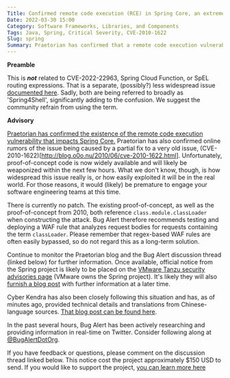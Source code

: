 ```yaml
---
Title: Confirmed remote code execution (RCE) in Spring Core, an extremely popular Java framework
Date: 2022-03-30 15:00
Category: Software Frameworks, Libraries, and Components
Tags: Java, Spring, Critical Severity, CVE-2010-1622
Slug: spring
Summary: Praetorian has confirmed that a remote code execution vulnerability exists in Spring, an extremely popular Java framework. The flaw has been assigned a bug alert severity of 'critical'.
---
```


**Preamble**

This is ***not*** related to CVE-2022-22963, Spring Cloud Function, or SpEL routing expressions. That is a separate, (possibly?) less widespread issue [documented here](https://tanzu.vmware.com/security/cve-2022-22963). Sadly, both are being referred to broadly as 'Spring4Shell', significantly adding to the confusion. We suggest the community refrain from using the term.

**Advisory**

[Praetorian has confirmed the existence of the remote code execution vulnerability that impacts Spring Core.](https://www.praetorian.com/blog/spring-core-jdk9-rce/) Praetorian has also confirmed online rumors of the issue being caused by a partial fix to a very old issue, (CVE-2010-1622)[http://blog.o0o.nu/2010/06/cve-2010-1622.html]. Unfortunately, proof-of-concept code is now widely available and will likely be weaponized within the next few hours. What we don't know, though, is how widespread this issue really is, or how easily exploited it will be in the real world. For those reasons, it would (likely) be premature to engage your software engineering teams at this time.

There is currently no patch. The existing proof-of-concept, as well as the proof-of-concept from 2010, both reference `class.module.classLoader` when constructing the attack. Bug Alert therefore recommends testing and deploying a WAF rule that analyzes request bodies for requests containing the term `classLoader`. Please remember that regex-based WAF rules are often easily bypassed, so do not regard this as a long-term solution.

Continue to monitor the Praetorian blog and the Bug Alert discussion thread (linked below) for further information. Once available, official notice from the Spring project is likely to be placed on the [VMware Tanzu security advisories page](https://tanzu.vmware.com/security/) (VMware owns the Spring project). It's likely they will also [furnish a blog post](https://spring.io/blog) with further information at a later time.

Cyber Kendra has also been closely following this situation and has, as of minutes ago, provided technical details and translations from Chinese-language sources. [That blog post can be found here](https://www.cyberkendra.com/2022/03/spring4shell-details-and-exploit-code.html).

In the past several hours, Bug Alert has been actively researching and providing information in real-time on Twitter. Consider following along at [@BugAlertDotOrg](https://twitter.com/BugAlertDotOrg).

If you have feedback or questions, please comment on the discussion thread linked below. This notice cost the project approximately $150 USD to send. If you would like to support the project, [you can learn more here](https://bugalert.org/content/pages/financial-support.html)
